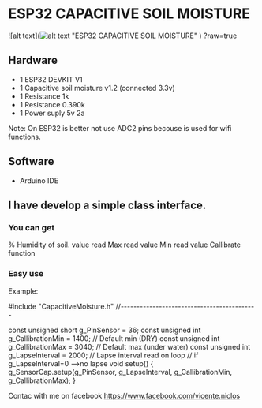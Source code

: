 # ESP32 CAPACITIVE SOIL MOISTURE

![alt text](![alt text](https://github.com/vniclos/esp32-capacitative-soil-sensor/blob/master/img/squematic.png "Robot ARM4X builded" )
 "ESP32 CAPACITIVE SOIL MOISTURE" )
?raw=true
## Hardware

- 1 ESP32 DEVKIT V1
- 1 Capacitive soil moisture v1.2 (connected 3.3v)
- 1 Resistance 1k
- 1 Resistance 0.390k
- 1 Power suply 5v 2a

Note:
On ESP32 is better not use ADC2 pins becouse is used
for wifi functions.

## Software
- Arduino IDE

## I have develop a simple class interface.

### You can get 
% Humidity of soil.
value read
Max read value
Min read value
Callibrate function 


### Easy use ###

Example:

#include "CapacitiveMoisture.h"
//-------------------------------------------

const   unsigned short g_PinSensor = 36;
const   unsigned int  g_CallibrationMin = 1400; // Default min (DRY)
const   unsigned int  g_CallibrationMax = 3040; // Default max (under water)
const   unsigned int  g_LapseInterval = 2000;   // Lapse interval read on loop
                                                // if g_LapseInterval=0 -->no lapse
void setup() {
  g_SensorCap.setup(g_PinSensor, g_LapseInterval, g_CallibrationMin,  g_CallibrationMax);
}




Contac with me on facebook 
https://www.facebook.com/vicente.niclos
